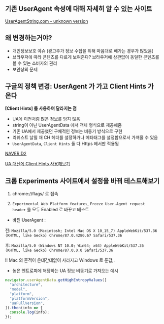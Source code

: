 ## 기존 UserAgent 속성에 대해 자세히 알 수 있는 사이트

[UserAgentString.com - unknown version](http://useragentstring.com/)



## 왜 변경하는거야?

- 개인정보보호 이슈 (광고주가 정보 수집을 위해 마음대로 빼가는 경우가 많았음)
- 브라우저에 따라 콘텐츠를 다르게 보여준다? 브라우저에 상관없이 동일한 콘텐츠를 볼 수 있는 소비자의 권리
- 보안상의 문제



## 구글의 정책 변경: UserAgent 가 가고 Client Hints 가 온다

**[Client Hints] 를 사용하여 달라지는 점**

- UA에 이전처럼 많은 정보를 담지 않음
- string이 아닌 UserAgentData 에서 객체 형식으로 제공해줌
- 기존 UA에서 제공했던 구체적인 정보는 비동기 방식으로 구현
- 리퀘스트 날릴 때 CH 헤더를 설정하거나 메타태그를 설정함으로서 가져올 수 있음
- `UserAgentData`, `Client Hints` 둘 다 Https 에서만 적용됨

[NAVER D2](https://d2.naver.com/helloworld/6532276)

[UA 대신에 Client Hints 사용해보기](https://frontdev.tistory.com/entry/UA-대신에-Client-Hints-사용해보기)



## 크롬 Experiments 사이트에서 설정을 바꿔 테스트해보기

1. chrome://flags/ 로 접속

2. `Experimental Web Platform features`, `Freeze User-Agent request header` 를 모두 Enabled 로 바꾸고 테스트

   

- 바뀐 UserAgent :

전: `Mozilla/5.0 (Macintosh; Intel Mac OS X 10_15_7) AppleWebKit/537.36 (KHTML, like Gecko) Chrome/87.0.4280.67 Safari/537.36`

후: `Mozilla/5.0 (Windows NT 10.0; Win64; x64) AppleWebKit/537.36 (KHTML, like Gecko) Chrome/87.0.0.0 Safari/537.36`

!! Mac 의 흔적이 온데간데없이 사라지고 Windows 로 둔갑,,



- 높은 엔트로피에 해당하는 UA 정보 비동기로 가져오는 예시

```javascript
navigator.userAgentData.getHighEntropyValues([  
  "architecture",
  "model",
  "platform",
  "platformVersion",
  "uaFullVersion",
]).then(info => {
  console.log(info);
});
```